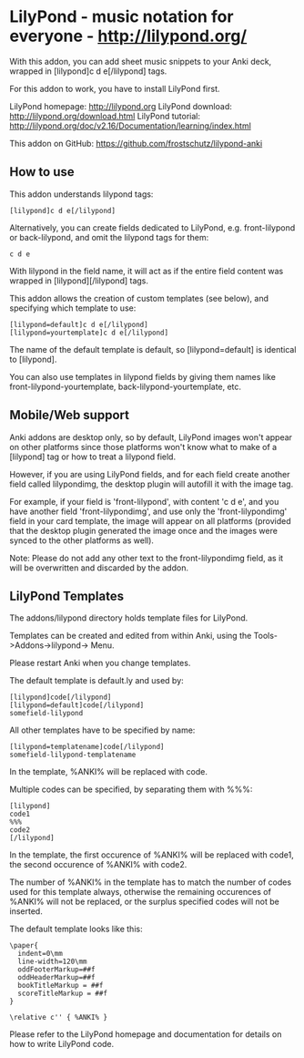 LilyPond - music notation for everyone - http://lilypond.org/
=============================================================

With this addon, you can add sheet music snippets to your Anki deck,
wrapped in [lilypond]c d e[/lilypond] tags.

For this addon to work, you have to install LilyPond first.

LilyPond homepage: http://lilypond.org
LilyPond download: http://lilypond.org/download.html
LilyPond tutorial:
http://lilypond.org/doc/v2.16/Documentation/learning/index.html

This addon on GitHub: https://github.com/frostschutz/lilypond-anki


How to use
----------

This addon understands lilypond tags:

    [lilypond]c d e[/lilypond]

Alternatively, you can create fields dedicated to LilyPond, e.g.
front-lilypond or back-lilypond, and omit the lilypond tags for them:

    c d e

With lilypond in the field name, it will act as if the entire field
content was wrapped in [lilypond][/lilypond] tags.

This addon allows the creation of custom templates (see below), and
specifying which template to use:

    [lilypond=default]c d e[/lilypond]
    [lilypond=yourtemplate]c d e[/lilypond]

The name of the default template is default, so [lilypond=default] is
identical to [lilypond].

You can also use templates in lilypond fields by giving them names like
front-lilypond-yourtemplate, back-lilypond-yourtemplate, etc.


Mobile/Web support
------------------

Anki addons are desktop only, so by default, LilyPond images won't appear
on other platforms since those platforms won't know what to make of a
[lilypond] tag or how to treat a lilypond field.

However, if you are using LilyPond fields, and for each field create
another field called lilypondimg, the desktop plugin will autofill
it with the image tag.

For example, if your field is 'front-lilypond', with content 'c d e',
and you have another field 'front-lilypondimg', and use only the 'front-lilypondimg'
field in your card template, the image will appear on all platforms (provided
that the desktop plugin generated the image once and the images were synced
to the other platforms as well).

Note: Please do not add any other text to the front-lilypondimg field, as
it will be overwritten and discarded by the addon.


LilyPond Templates
------------------

The addons/lilypond directory holds template files for LilyPond.

Templates can be created and edited from within Anki, using the
Tools->Addons->lilypond-> Menu.

Please restart Anki when you change templates.

The default template is default.ly and used by:

    [lilypond]code[/lilypond]
    [lilypond=default]code[/lilypond]
    somefield-lilypond

All other templates have to be specified by name:

    [lilypond=templatename]code[/lilypond]
    somefield-lilypond-templatename

In the template, %ANKI% will be replaced with code.

Multiple codes can be specified, by separating them with %%%:

    [lilypond]
    code1
    %%%
    code2
    [/lilypond]

In the template, the first occurence of %ANKI% will be replaced with
code1, the second occurence of %ANKI% with code2.

The number of %ANKI% in the template has to match the number of codes
used for this template always, otherwise the remaining occurences of
%ANKI% will not be replaced, or the surplus specified codes will not be
inserted.

The default template looks like this:

    \paper{
      indent=0\mm
      line-width=120\mm
      oddFooterMarkup=##f
      oddHeaderMarkup=##f
      bookTitleMarkup = ##f
      scoreTitleMarkup = ##f
    }

    \relative c'' { %ANKI% }

Please refer to the LilyPond homepage and documentation for details on
how to write LilyPond code.
